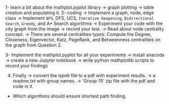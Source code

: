 

1- learn a bit about the mathplot.pyplot library
    -> graph plotting
    -> table creation and populating it.
2- coding
    -> Implement a graph, node, edge class
    -> Implement `BFS`, DFS, UCS, `Iterative Deepening`, `Bidirectional Search`, `Greedy`, and A* Search algorithms
    -> Experiment your code with the city graph from the image
    -> record your test.
    -> Read about node centrality concept.
    -> There are several centralities types:
        Compute the Degree, Closeness, Eigenvector, Katz, PageRank, and Betweenness centralities on the graph from Question 2.

3- Implement the mathplot.pyplot for all your experiments
    -> install anacoda
    -> create a new Jupyter notebook
    -> write python mathplotlib scripts to record your findings

4. Finally
    -> convert the ispnb file to a pdf with experiment results.
    -> a readme.txt with group names.
    -> 'Group-15' zip file with the pdf and code in it.



- Which algorithms should ensure shortest path finding.